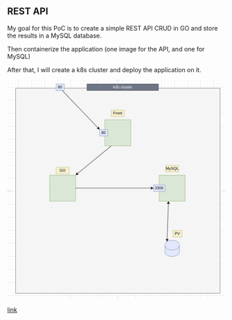 ## REST API

My goal for this PoC is to create a simple REST API CRUD in GO and store the results in a MySQL database.

Then containerize the application (one image for the API, and one for MySQL)

After that, I will create a k8s cluster and deploy the application on it.


![diagram](./public/img/diagram.png)

[link](https://drive.google.com/file/d/1adXwugwng9mcPRVnEwGBOWUItuhdl4jo/view?usp=sharing)